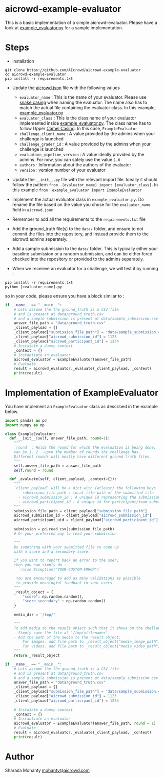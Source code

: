 # aicrowd-example-evaluator

This is a basic implementation of a simple aicrowd-evaluator.
Please have a look at [example_evaluator.py](example_evaluator.py) for a sample implementation.

# Steps
* Installation
```
git clone https://github.com/AIcrowd/aicrowd-example-evaluator
cd aicrowd-example-evaluator
pip install -r requirements.txt
```
* Update the [aicrowd.json](aicrowd.json) file with the following values
  - `evaluator_name` : This is the name of your evaluator. Please use [snake casing](https://en.wikipedia.org/wiki/Snake_case) when naming the evaluator. The name also has to match the actual file containing the evaluator class. In this example, [example_evaluator.py](example_evaluator.py)
  - `evaluator_class` : This is the class name of your evaluator implemented inside [example_evaluator.py](example_evaluator.py). The class name has to follow Upper [Camel Casing](https://en.wikipedia.org/wiki/Camel_case). In this case, `ExampleEvaluator`
  - `challenge_client_name` : A value provided by the admins when your challenge is launched
  - `challenge_grader_id` : A value provided by the admins when your challenge is launched
  - `evaluation_pipeline_version` : A value ideally provided by the admins. For now, you can safely use the value `1.0`
  - `authors` : Information about the authors of the evaluator
  - `version` : version number of your evaluator

* Update the `__init__.py` file with the relevant import file. Ideally it should follow the pattern `from .[evaluator_name] import [evaluator_class]`. In this example `from .example_evaluator import ExampleEvaluator`

* Implement the actual evaluator class in `example_evaluator.py`. Do rename the file based on the value you chose for the `evaluator_name` field in `aicrowd.json`.
* Remember to add all the requirements to the `requirements.txt` file
* Add the ground_truth file(s) to the `data/` folder, and ensure to not commit the files into the repository, and instead provide them to the aicrowd admins separately.
* Add a sample submission to the `data/` folder. This is typically either your baseline submission or a random submission, and can be either force checked into the repository or provided to the admins separately.
* When we receieve an evaluator for a challenge, we will test it by running :
```
pip install -r requirements.txt
python [evaluator_name].py
```
so in your code, please ensure you have a block similar to :
```python
if __name__ == "__main__":
    # Lets assume the the ground_truth is a CSV file
    # and is present at data/ground_truth.csv
    # and a sample submission is present at data/sample_submission.csv
    answer_file_path = "data/ground_truth.csv"
    _client_payload = {}
    _client_payload["submission_file_path"] = "data/sample_submission.csv"
    _client_payload["aicrowd_submission_id"] = 1123
    _client_payload["aicrowd_participant_id"] = 1234
    # Instaiate a dummy context
    _context = {}
    # Instantiate an evaluator
    aicrowd_evaluator = ExampleEvaluator(answer_file_path)
    # Evaluate
    result = aicrowd_evaluator._evaluate(_client_payload, _context)
    print(result)

```

# Implementation of ExampleEvaluator

You have implement an `ExampleEvaluator` class as described in the example below.

```python
import pandas as pd
import numpy as np

class ExampleEvaluator:
  def __init__(self, answer_file_path, round=1):
    """
    `round` : Holds the round for which the evaluation is being done. 
    can be 1, 2...upto the number of rounds the challenge has.
    Different rounds will mostly have different ground truth files.
    """
    self.answer_file_path = answer_file_path
    self.round = round

  def _evaluate(self, client_payload, _context={}):
    """
    `client_payload` will be a dict with (atleast) the following keys :
      - submission_file_path : local file path of the submitted file
      - aicrowd_submission_id : A unique id representing the submission
      - aicrowd_participant_id : A unique id for participant/team submitting (if enabled)
    """
    submission_file_path = client_payload["submission_file_path"]
    aicrowd_submission_id = client_payload["aicrowd_submission_id"]
    aicrowd_participant_uid = client_payload["aicrowd_participant_id"]
    
    submission = pd.read_csv(submission_file_path)
    # Or your preferred way to read your submission

    """
    Do something with your submitted file to come up
    with a score and a secondary score.

    If you want to report back an error to the user,
    then you can simply do :
      `raise Exception("YOUR-CUSTOM-ERROR")`

     You are encouraged to add as many validations as possible
     to provide meaningful feedback to your users
    """
    _result_object = {
        "score": np.random.random(),
        "score_secondary" : np.random.random()
    }
    
    media_dir = '/tmp/'

    """
    To add media to the result object such that it shows on the challenge leaderboard:
    - Simply save the file at '/tmp/<filename>'
    - Add the path of the media to the result object:
        For images, add file path to _result_object["media_image_path"]
        For videos, add file path to _result_object["media_video_path"]
    """
    return _result_object

if __name__ == "__main__":
    # Lets assume the the ground_truth is a CSV file
    # and is present at data/ground_truth.csv
    # and a sample submission is present at data/sample_submission.csv
    answer_file_path = "data/ground_truth.csv"
    _client_payload = {}
    _client_payload["submission_file_path"] = "data/sample_submission.csv"
    _client_payload["aicrowd_submission_id"] = 1123
    _client_payload["aicrowd_participant_id"] = 1234
    
    # Instaiate a dummy context
    _context = {}
    # Instantiate an evaluator
    aicrowd_evaluator = ExampleEvaluator(answer_file_path, round = 1)
    # Evaluate
    result = aicrowd_evaluator._evaluate(_client_payload, _context)
    print(result)

```

# Author
Sharada Mohanty <mohanty@aicrowd.com>   

